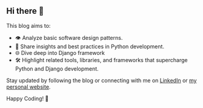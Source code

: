 ## Hi there 👋

This blog aims to:

- 👁️ Analyze basic software design patterns.
- 🐍 Share insights and best practices in Python development.
- 🌐 Dive deep into Django framework
- 🛠 Highlight related tools, libraries, and frameworks that supercharge Python and Django development.

Stay updated by following the blog or connecting with me on [LinkedIn](https://www.linkedin.com/in/o-yefymenko) or [my personal website](https://olenayefymenko.github.io/blog).

Happy Coding! 🚀
